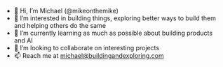 - 👋 Hi, I’m Michael (@mikeonthemike)
- 👀 I’m interested in building things, exploring better ways to build them and helping others do the same
- 🌱 I’m currently learning as much as possible about building products and AI
- 💞️ I’m looking to collaborate on interesting projects
- 📫 Reach me at michael@buildingandexploring.com

<!---
mikeonthemike/mikeonthemike is a ✨ special ✨ repository because its `README.md` (this file) appears on your GitHub profile.
You can click the Preview link to take a look at your changes.
--->
